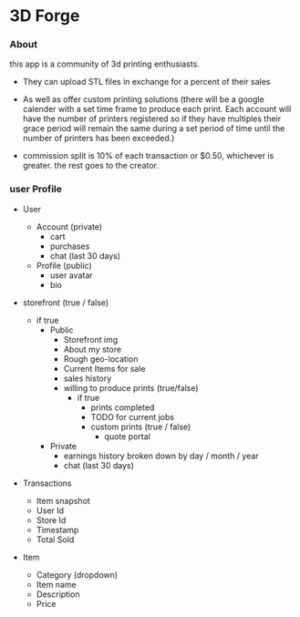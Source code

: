 # 3D Forge

### About
this app is a community of 3d printing enthusiasts. 
- They can upload STL files in exchange for a percent of their sales
- As well as offer custom printing solutions (there will be a google calender with a set time frame to produce each print. Each account will have the number of printers registered so if they have multiples their grace period will remain the same during a set period of time until the number of printers has been exceeded.)

- commission split is 10% of each transaction or $0.50, whichever is greater. the rest goes to the creator.

### user Profile
- User
    - Account (private)
        - cart
        - purchases
        - chat (last 30 days)
    - Profile (public)
        - user avatar
        - bio

- storefront (true / false)
    - if true
        - Public
            - Storefront img
            - About my store
            - Rough geo-location
            - Current Items for sale
            - sales history
            - willing to produce prints (true/false)
                - if true
                    - prints completed
                    - TODO for current jobs
                    - custom prints (true / false)
                        - quote portal
        - Private
            - earnings history broken down by day / month / year
            - chat (last 30 days)

- Transactions
    - Item snapshot
    - User Id
    - Store Id
    - Timestamp
    - Total Sold

- Item
    - Category (dropdown)
    - Item name
    - Description
    - Price